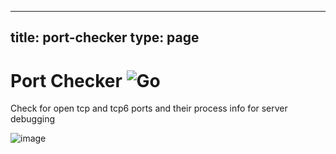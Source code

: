 
---
title: port-checker
type: page
---
# Port Checker ![Go](https://img.shields.io/github/workflow/status/jakeroggenbuck/port-checker/Go?style=for-the-badge)
Check for open tcp and tcp6 ports and their process info for server debugging

![image](https://user-images.githubusercontent.com/35516367/182045101-91e8815e-6ac5-4a80-929b-644237dba25f.png)
